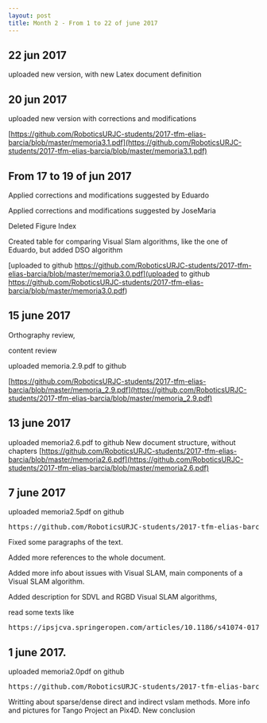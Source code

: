 ```yaml
---
layout: post
title: Month 2 - From 1 to 22 of june 2017
---
```


## 22 jun 2017

uploaded new version, with new Latex document definition 


## 20 jun 2017

uploaded new version with corrections and modifications

[https://github.com/RoboticsURJC-students/2017-tfm-elias-barcia/blob/master/memoria3.1.pdf](https://github.com/RoboticsURJC-students/2017-tfm-elias-barcia/blob/master/memoria3.1.pdf)


## From 17 to 19 of jun 2017 

Applied corrections and modifications suggested by Eduardo

Applied corrections and modifications suggested by JoseMaria

Deleted Figure Index

Created table for comparing Visual Slam algorithms, like the one of Eduardo, but added DSO algorithm

[uploaded to github https://github.com/RoboticsURJC-students/2017-tfm-elias-barcia/blob/master/memoria3.0.pdf](uploaded to github https://github.com/RoboticsURJC-students/2017-tfm-elias-barcia/blob/master/memoria3.0.pdf)


## 15 june 2017

Orthography review,

content review

uploaded memoria.2.9.pdf to github

[https://github.com/RoboticsURJC-students/2017-tfm-elias-barcia/blob/master/memoria_2.9.pdf](https://github.com/RoboticsURJC-students/2017-tfm-elias-barcia/blob/master/memoria_2.9.pdf)



## 13 june 2017

uploaded memoria2.6.pdf to github New document structure, without chapters [https://github.com/RoboticsURJC-students/2017-tfm-elias-barcia/blob/master/memoria2.6.pdf](https://github.com/RoboticsURJC-students/2017-tfm-elias-barcia/blob/master/memoria2.6.pdf)


## 7 june 2017

uploaded memoria2.5pdf on github 

<pre>
https://github.com/RoboticsURJC-students/2017-tfm-elias-barcia/blob/master/memoria2.5.pdf
</pre>

Fixed some paragraphs of the text.

Added more references to the whole document.

Added more info about issues with Visual SLAM, main components of a Visual SLAM algorithm.

Added description for SDVL and RGBD Visual SLAM algorithms,

read some texts like 

<pre>
https://ipsjcva.springeropen.com/articles/10.1186/s41074-017-0027-2
</pre>


## 1 june 2017.

uploaded memoria2.0pdf on github 

<pre>
https://github.com/RoboticsURJC-students/2017-tfm-elias-barcia/blob/master/memoria2.pdf
</pre>

Writting about sparse/dense direct and indirect vslam methods. More info and pictures for Tango Project an Pix4D. New conclusion 

